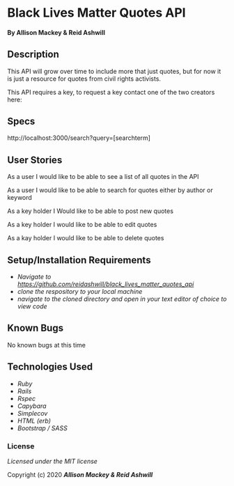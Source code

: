 # Black Lives Matter Quotes API



#### By Allison Mackey & Reid Ashwill 

## Description
This API will grow over time to include more that just quotes, but for now it is just a resource for quotes from civil rights activists.

This API requires a key, to request a key contact one of the two creators here: 

## Specs
http://localhost:3000/search?query=[searchterm]



## User Stories
As a user I would like to be able to see a list of all quotes in the API

As a user I would like to be able to search for quotes either by author or keyword

As a key holder I Would like to be able to post new quotes

As a key holder I would like to be able to edit quotes

As a kay holder I would like to be able to delete quotes



## Setup/Installation Requirements

* _Navigate to https://github.com/reidashwill/black_lives_matter_quotes_api_
* _clone the respository to your local machine_
* _navigate to the cloned directory and open in your text editor of choice to view code_

## Known Bugs
No known bugs at this time


## Technologies Used

* _Ruby_
* _Rails_
* _Rspec_
* _Capybara_
* _Simplecov_
* _HTML (erb)_
* _Bootstrap / SASS_

### License

*Licensed under the MIT license*

Copyright (c) 2020 **_Allison Mackey & Reid Ashwill_**